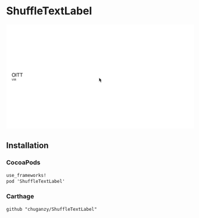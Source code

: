 # ShuffleTextLabel

![Capture](Capture/Capture.gif)


## Installation

### CocoaPods

```
use_frameworks!
pod 'ShuffleTextLabel'
```

### Carthage

```
github "chuganzy/ShuffleTextLabel"
```
